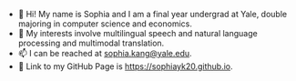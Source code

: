 
- :whale: Hi! My name is Sophia and I am a final year undergrad at Yale, double majoring in computer science and economics.
- 👀 My interests involve multilingual speech and natural language processing and multimodal translation.
- 📫 I can be reached at sophia.kang@yale.edu.
- :seedling: Link to my GitHub Page is https://sophiayk20.github.io.
